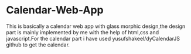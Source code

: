 # Calendar-Web-App
This is basically a calendar web app with glass morphic design,the design part is mainly implemented by me with the help of html,css and javascript.For the calendar part i have used yusufshakeel/dyCalendarJS github to get the calendar.
